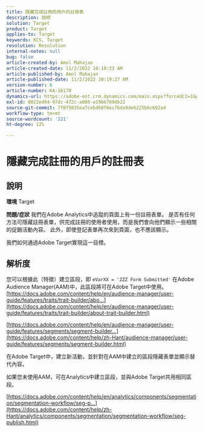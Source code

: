 ```yaml
---
title: 隱藏完成註冊的用戶的註冊表
description: 說明
solution: Target
product: Target
applies-to: Target
keywords: KCS, Target
resolution: Resolution
internal-notes: null
bug: false
article-created-by: Amol Mahajan
article-created-date: 11/2/2022 10:10:23 AM
article-published-by: Amol Mahajan
article-published-date: 11/2/2022 10:19:27 AM
version-number: 6
article-number: KA-16170
dynamics-url: https://adobe-ent.crm.dynamics.com/main.aspx?forceUCI=1&pagetype=entityrecord&etn=knowledgearticle&id=5ae8778f-965a-ed11-9561-6045bd006a22
exl-id: 0022ed04-97dc-472c-a006-a19b6709db22
source-git-commit: 7f0f5035ea7cebd60f6ec7bda9de6225b6c602a4
workflow-type: tm+mt
source-wordcount: '221'
ht-degree: 12%

---
```


# 隱藏完成註冊的用戶的註冊表

## 說明

<b>環境</b>
Target


<b>問題/症狀</b>
我們在Adobe Analytics中追蹤的頁面上有一份註冊表單。 是否有任何方法可隱藏註冊表單，供完成註冊的使用者使用，而是我們會向他們顯示一些相關的促銷活動內容。 此外，即使登記表單再次來到頁面，也不應該顯示。

我們如何通過Adobe Target實現這一目標。


## 解析度

您可以根據此（特徵）建立區段，即 `eVarXX = 'ZZZ Form Submitted'` 在Adobe Audience Manager(AAM)中，此區段將可在Adobe Target中使用。<br>
[https://docs.adobe.com/content/help/en/audience-manager/user-guide/features/traits/trait-builder/abo...](https://docs.adobe.com/content/help/en/audience-manager/user-guide/features/traits/trait-builder/about-trait-builder.html)

[https://docs.adobe.com/content/help/en/audience-manager/user-guide/features/segments/segment-builder...](https://docs.adobe.com/content/help/zh-Hant/audience-manager/user-guide/features/segments/segment-builder.html)

在Adobe Target中，建立新活動，並針對在AAM中建立的區段隱藏表單並顯示替代內容。



如果您未使用AAM，可在Analytics中建立區段，並與Adobe Target共用相同區段。

[https://docs.adobe.com/content/help/en/analytics/components/segmentation/segmentation-workflow/seg-p...](https://docs.adobe.com/content/help/zh-Hant/analytics/components/segmentation/segmentation-workflow/seg-publish.html)
